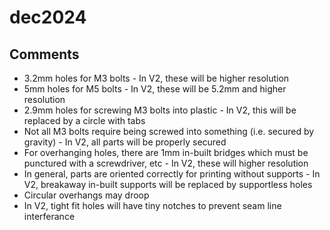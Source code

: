 # dec2024
## Comments
- 3.2mm holes for M3 bolts - In V2, these will be higher resolution
- 5mm holes for M5 bolts - In V2, these will be 5.2mm and higher resolution
- 2.9mm holes for screwing M3 bolts into plastic - In V2, this will be replaced by a circle with tabs
- Not all M3 bolts require being screwed into something (i.e. secured by gravity) - In V2, all parts will be properly secured
- For overhanging holes, there are 1mm in-built bridges which must be punctured with a screwdriver, etc - In V2, these will higher resolution
- In general, parts are oriented correctly for printing without supports - In V2, breakaway in-built supports will be replaced by supportless holes
- Circular overhangs may droop
- In V2, tight fit holes will have tiny notches to prevent seam line interferance
